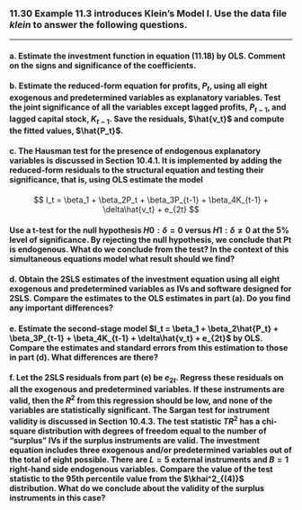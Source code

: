 ### 11.30 Example 11.3 introduces Klein’s Model I. Use the data file *klein* to answer the following questions.
---

#### a. Estimate the investment function in equation (11.18) by OLS. Comment on the signs and significance of the coefficients.

#### b. Estimate the reduced-form equation for profits, $P_t$, using all eight exogenous and predetermined variables as explanatory variables. Test the joint significance of all the variables except lagged profits, $P_{t−1}$, and lagged capital stock, $K_{t−1}$. Save the residuals, ̂$\hat{v_t}$ and compute the fitted values, $\hat{P_t}$.

#### c. The Hausman test for the presence of endogenous explanatory variables is discussed in Section 10.4.1. It is implemented by adding the reduced-form residuals to the structural equation and testing their significance, that is, using OLS estimate the model

$$
I_t = \beta_1 + \beta_2P_t + \beta_3P_{t-1} + \beta_4K_{t-1} + \delta\hat{v_t} + e_{2t}
$$

#### Use a t-test for the null hypothesis $H0: \delta = 0$ versus $H1: \delta \neq 0$ at the 5% level of significance. By rejecting the null hypothesis, we conclude that Pt is endogenous. What do we conclude from the test? In the context of this simultaneous equations model what result should we find?

#### d. Obtain the 2SLS estimates of the investment equation using all eight exogenous and predetermined variables as IVs and software designed for 2SLS. Compare the estimates to the OLS estimates in part (a). Do you find any important differences?

#### e. Estimate the second-stage model $I_t = \beta_1 + \beta_2\hat{P_t} + \beta_3P_{t-1} + \beta_4K_{t-1} + \delta\hat{v_t} + e_{2t}$ by OLS. Compare the estimates and standard errors from this estimation to those in part (d). What differences are there?

#### f. Let the 2SLS residuals from part (e) be $e_{2t}$. Regress these residuals on all the exogenous and predetermined variables. If these instruments are valid, then the $R^2$ from this regression should be low, and none of the variables are statistically significant. The Sargan test for instrument validity is discussed in Section 10.4.3. The test statistic $TR^2$ has a chi-square distribution with degrees of freedom equal to the number of “surplus” IVs if the surplus instruments are valid. The investment equation includes three exogenous and/or predetermined variables out of the total of eight possible. There are $L = 5$ external instruments and $B = 1$ right-hand side endogenous variables. Compare the value of the test statistic to the 95th percentile value from the $\khai^2_{(4)}$ distribution. What do we conclude about the validity of the surplus instruments in this case?
